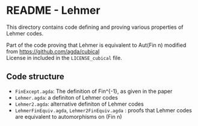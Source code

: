 # README - Lehmer

This directory contains code defining and proving various properties of Lehmer codes.

Part of the code proving that Lehmer is equivalent to Aut(Fin n) modified from https://github.com/agda/cubical  
License in included in the `LICENSE_cubical` file.

## Code structure

  - `FinExcept.agda`: The definition of Fin^{-1}, as given in the paper
  - `Lehmer.agda`: a definiton of Lehmer codes
  - `Lehmer2.agda`: alternative definiton of Lehmer codes
  - `LehmerFinEquiv.agda`, `Lehmer2FinEquiv.agda` : proofs that Lehmer codes are equivalent to automorphisms on (Fin n)